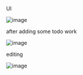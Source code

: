 UI

![image](https://github.com/Divyamogaveera/Todo-List/assets/85350201/0dd3e1e7-ccab-4a8b-b47d-0a8c9b67aa86)

after adding some todo work 

![image](https://github.com/Divyamogaveera/Todo-List/assets/85350201/22eedf2f-cc4f-4297-9789-c99ab8e3e70f)

editing 

![image](https://github.com/Divyamogaveera/Todo-List/assets/85350201/fbdf80ec-5fda-4cee-9682-78f485d0afc5)

